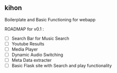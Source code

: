 ## kihon
Boilerplate and Basic Functioning for webapp

ROADMAP for v0.1 :

- [ ] Search Bar for Music Search
- [ ] Youtube Results
- [ ] Media Player
- [ ] Dynamic Audio Switching
- [ ] Meta Data extracter
- [ ] Basic Flask site with Search and play functionality

